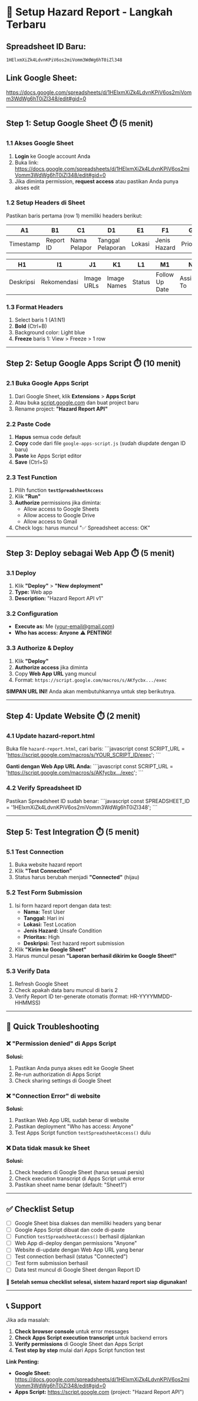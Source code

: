 # 🚀 Setup Hazard Report - Langkah Terbaru

## **Spreadsheet ID Baru:** 
`1HElxmXiZk4LdvnKPiV6os2miVomm3WdWg6hT0iZl348`

## **Link Google Sheet:**
https://docs.google.com/spreadsheets/d/1HElxmXiZk4LdvnKPiV6os2miVomm3WdWg6hT0iZl348/edit#gid=0

---

## **Step 1: Setup Google Sheet** ⏱️ (5 menit)

### **1.1 Akses Google Sheet**
1. **Login** ke Google account Anda
2. Buka link: https://docs.google.com/spreadsheets/d/1HElxmXiZk4LdvnKPiV6os2miVomm3WdWg6hT0iZl348/edit#gid=0
3. Jika diminta permission, **request access** atau pastikan Anda punya akses edit

### **1.2 Setup Headers di Sheet**
Pastikan baris pertama (row 1) memiliki headers berikut:

| A1 | B1 | C1 | D1 | E1 | F1 | G1 |
|----|----|----|----|----|----|----| 
| Timestamp | Report ID | Nama Pelapor | Tanggal Pelaporan | Lokasi | Jenis Hazard | Prioritas |

| H1 | I1 | J1 | K1 | L1 | M1 | N1 |
|----|----|----|----|----|----|----| 
| Deskripsi | Rekomendasi | Image URLs | Image Names | Status | Follow Up Date | Assigned To |

### **1.3 Format Headers**
1. Select baris 1 (A1:N1)
2. **Bold** (Ctrl+B)
3. Background color: Light blue
4. **Freeze** baris 1: View > Freeze > 1 row

---

## **Step 2: Setup Google Apps Script** ⏱️ (10 menit)

### **2.1 Buka Google Apps Script**
1. Dari Google Sheet, klik **Extensions** > **Apps Script**
2. Atau buka [script.google.com](https://script.google.com) dan buat project baru
3. Rename project: **"Hazard Report API"**

### **2.2 Paste Code**
1. **Hapus** semua code default
2. **Copy** code dari file `google-apps-script.js` (sudah diupdate dengan ID baru)
3. **Paste** ke Apps Script editor
4. **Save** (Ctrl+S)

### **2.3 Test Function**
1. Pilih function **`testSpreadsheetAccess`**
2. Klik **"Run"**
3. **Authorize** permissions jika diminta:
   - Allow access to Google Sheets
   - Allow access to Google Drive
   - Allow access to Gmail
4. Check logs: harus muncul "✅ Spreadsheet access: OK"

---

## **Step 3: Deploy sebagai Web App** ⏱️ (5 menit)

### **3.1 Deploy**
1. Klik **"Deploy"** > **"New deployment"**
2. **Type:** Web app
3. **Description:** "Hazard Report API v1"

### **3.2 Configuration**
- **Execute as:** Me (your-email@gmail.com)
- **Who has access:** **Anyone** ⚠️ **PENTING!**

### **3.3 Authorize & Deploy**
1. Klik **"Deploy"**
2. **Authorize access** jika diminta
3. Copy **Web App URL** yang muncul
4. Format: `https://script.google.com/macros/s/AKfycbx.../exec`

**SIMPAN URL INI!** Anda akan membutuhkannya untuk step berikutnya.

---

## **Step 4: Update Website** ⏱️ (2 menit)

### **4.1 Update hazard-report.html**
Buka file `hazard-report.html`, cari baris:
\`\`\`javascript
const SCRIPT_URL = 'https://script.google.com/macros/s/YOUR_SCRIPT_ID/exec';
\`\`\`

**Ganti dengan Web App URL Anda:**
\`\`\`javascript
const SCRIPT_URL = 'https://script.google.com/macros/s/AKfycbx.../exec';
\`\`\`

### **4.2 Verify Spreadsheet ID**
Pastikan Spreadsheet ID sudah benar:
\`\`\`javascript
const SPREADSHEET_ID = '1HElxmXiZk4LdvnKPiV6os2miVomm3WdWg6hT0iZl348';
\`\`\`

---

## **Step 5: Test Integration** ⏱️ (5 menit)

### **5.1 Test Connection**
1. Buka website hazard report
2. Klik **"Test Connection"**
3. Status harus berubah menjadi **"Connected"** (hijau)

### **5.2 Test Form Submission**
1. Isi form hazard report dengan data test:
   - **Nama:** Test User
   - **Tanggal:** Hari ini
   - **Lokasi:** Test Location
   - **Jenis Hazard:** Unsafe Condition
   - **Prioritas:** High
   - **Deskripsi:** Test hazard report submission
2. Klik **"Kirim ke Google Sheet"**
3. Harus muncul pesan **"Laporan berhasil dikirim ke Google Sheet!"**

### **5.3 Verify Data**
1. Refresh Google Sheet
2. Check apakah data baru muncul di baris 2
3. Verify Report ID ter-generate otomatis (format: HR-YYYYMMDD-HHMMSS)

---

## **🔧 Quick Troubleshooting**

### **❌ "Permission denied" di Apps Script**
**Solusi:**
1. Pastikan Anda punya akses edit ke Google Sheet
2. Re-run authorization di Apps Script
3. Check sharing settings di Google Sheet

### **❌ "Connection Error" di website**
**Solusi:**
1. Pastikan Web App URL sudah benar di website
2. Pastikan deployment "Who has access: Anyone"
3. Test Apps Script function `testSpreadsheetAccess()` dulu

### **❌ Data tidak masuk ke Sheet**
**Solusi:**
1. Check headers di Google Sheet (harus sesuai persis)
2. Check execution transcript di Apps Script untuk error
3. Pastikan sheet name benar (default: "Sheet1")

---

## **✅ Checklist Setup**

- [ ] Google Sheet bisa diakses dan memiliki headers yang benar
- [ ] Google Apps Script dibuat dan code di-paste
- [ ] Function `testSpreadsheetAccess()` berhasil dijalankan
- [ ] Web App di-deploy dengan permissions "Anyone"
- [ ] Website di-update dengan Web App URL yang benar
- [ ] Test connection berhasil (status "Connected")
- [ ] Test form submission berhasil
- [ ] Data test muncul di Google Sheet dengan Report ID

**🎯 Setelah semua checklist selesai, sistem hazard report siap digunakan!**

---

## **📞 Support**

Jika ada masalah:
1. **Check browser console** untuk error messages
2. **Check Apps Script execution transcript** untuk backend errors
3. **Verify permissions** di Google Sheet dan Apps Script
4. **Test step by step** mulai dari Apps Script function test

**Link Penting:**
- **Google Sheet:** https://docs.google.com/spreadsheets/d/1HElxmXiZk4LdvnKPiV6os2miVomm3WdWg6hT0iZl348/edit#gid=0
- **Apps Script:** https://script.google.com (project: "Hazard Report API")
